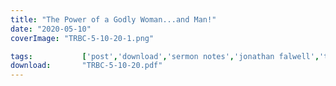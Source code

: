 ```yaml
---
title: "The Power of a Godly Woman...and Man!"
date: "2020-05-10"
coverImage: "TRBC-5-10-20-1.png"

tags:           ['post','download','sermon notes','jonathan falwell','trbc']
download:       "TRBC-5-10-20.pdf"
---
```

